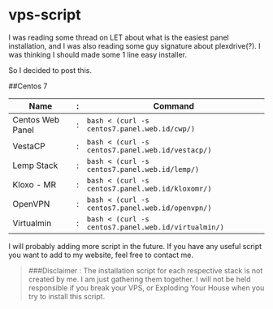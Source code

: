 # vps-script

I was reading some thread on LET about what is the easiest panel installation, and I was also reading some guy signature about plexdrive(?). I was thinking I should made some 1 line easy installer.

So I decided to post this.

##Centos 7

| Name             | : | Command                                             |
|------------------|---|-----------------------------------------------------|
| Centos Web Panel | : | `bash < (curl -s centos7.panel.web.id/cwp/)`        |
| VestaCP          | : | `bash < (curl -s centos7.panel.web.id/vestacp/)`    |
| Lemp Stack       | : | `bash < (curl -s centos7.panel.web.id/lemp/)`       |
| Kloxo - MR       | : | `bash < (curl -s centos7.panel.web.id/kloxomr/)`    |
| OpenVPN          | : | `bash < (curl -s centos7.panel.web.id/openvpn/)`    |
| Virtualmin       | : | `bash < (curl -s centos7.panel.web.id/virtualmin/)` |

I will probably adding more script in the future. If you have any useful script you want to add to my website, feel free to contact me.

> ###Disclaimer :
> The installation script for each respective stack is not created by me. I am just gathering them together.  I will not be held responsible if you break your VPS, or Exploding Your House when you try to install this script. 
